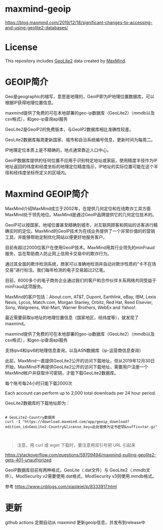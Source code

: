 # maxmind-geoip

https://blog.maxmind.com/2019/12/18/significant-changes-to-accessing-and-using-geolite2-databases/

# License

This repository includes [GeoLite2](https://dev.maxmind.com/geoip/geoip2/geolite2/) data created by [MaxMind](https://www.maxmind.com).


# GEOIP简介

Geo是geographic的缩写，意思是地理的，GeoIP即为IP地理位置数据库，可以根据IP获得地理位置信息。

maxmind提供了免费的可在本地部署的geo-ip数据库（GeoLite2）（mmdb以及csv格式），和geo-ip查询api服务





GeoLite2是GeoIP2的免费版本，与GeoIP2数据库相比准确性较差。

GeoLite2数据库每周更新国家、城市和自治系统编号信息，更新时间为每周二。

IP地理定位本质上是不精确的，地点通常靠近人口中心。

GeoIP数据库提供的任何位置不应用于识别特定地址或家庭，使用精度半径作为IP地址返回的纬度和经度坐标的地理定位精度指示，IP地址的实际位置可能在这个半径和经纬度坐标所定义的区域内。




# Maxmind GEOIP简介

MaxMind介绍MaxMind成立于2002年，在提供几何定位和在线欺诈工具方面MaxMind处于领先地位。MaxMind是通过GeoIP品牌提供它的几何定位技术的。

GeoIP可以按国家，地域位置甚至精确到城市，对互联网顾客和网站的访客进行精确实时的定位。MaxMind的GeoIP技术为在线业务提供了一个非常价值的的营销工具，并能够帮助定制优化网站以便更好地服务客户。

目前有超过2000位客户在使用GeoIP技术。MaxMind用其行业领先的minFraud服务，旨在帮助商人防止网上信用卡交易中的欺诈行为。

通过其全面的欺诈检测系统，商家可以准确地检测并自动对欺诈性质的“卡不在场交易”进行标注。我们每年检测的电子交易超过2亿笔。

目前，6000多个的电子商务企业通过我们的客户和合作伙伴关系网络共同受益于minFraud这项服务。

MaxMind的客户包括：About.com, AT&T, Dupont, Earthlink, eBay, IBM, Lexis Nexis, Lycos, Match.com, Morgan Stanley, Orbitz, Red Hat, Reed Elsevier, Sony, Walgreens, Wal-Mart, Warner Brothers, WebEx and Yahoo!. 



最近需要获取ip地址的地理位置信息（国家地区，经纬度等），就发现了maxmind。

maxmind提供了免费的可在本地部署的geo-ip数据库（GeoLite2）（mmdb以及csv格式），和geo-ip查询api服务

支持ipv4和ipv6的地理信息查询，以及ASN数据库（ip-运营商信息查询）

此前，MaxMind一直提供GeoLite2公开的访问下载地址，但从2019年12月30日开始，MaxMind不再提供GeoLite2公开的访问下载地址，需要用户注册一个MaxMind帐户并获取许可密钥，才能下载GeoLite2数据库。

每个账号每24小时只能下载2000次

Each account can perform up to 2,000 total downloads per 24 hour period.



GeoLite2数据库的下载地址即为：

```shell

# GeoLite2-Country数据库
curl -I "https://download.maxmind.com/app/geoip_download?edition_id=GeoLite2-Country&license_key=此处替换为证书密钥&suffix=tar.gz"



```


> 注意，用 curl 或 wget 下载时，要注意用双引号把 URL 引起来

https://stackoverflow.com/questions/59709494/maxmind-pulling-geolite2-gets-401-unauthorized


GeoIP数据库目前有两种格式，GeoLite（.dat文件）与 GeoLite2（.mmdb文件）。ModSecurity v2需要使用.dat格式，ModSecurity v3则使用.mmdb格式。


参考 https://www.cnblogs.com/xiaoleiel/p/8333917.html

# 更新

github actions 定期自动从 maxmind 更新geoip信息，并发布到release中
